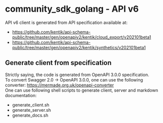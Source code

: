 # community_sdk_golang - API v6

API v6 client is generated from API specification available at:
- <https://github.com/kentik/api-schema-public/tree/master/gen/openapiv2/kentik/cloud_export/v202101beta1>
- <https://github.com/kentik/api-schema-public/tree/master/gen/openapiv2/kentik/synthetics/v202101beta1>

## Generate client from specification

Strictly saying, the code is generated from OpenAPI 3.0.0 specification.  
To convert Swagger 2.0 -> OpenAPI 3.0.0, one can use the following converter: <https://mermade.org.uk/openapi-converter>  
One can use following shell scripts to generate client, server and markdown documentation:
- generate_client.sh
- generate_server.sh
- generate_docs.sh
